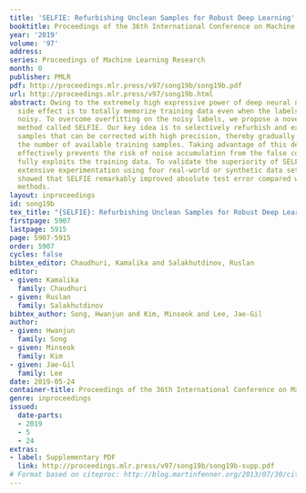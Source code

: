 ```yaml
---
title: 'SELFIE: Refurbishing Unclean Samples for Robust Deep Learning'
booktitle: Proceedings of the 36th International Conference on Machine Learning
year: '2019'
volume: '97'
address: 
series: Proceedings of Machine Learning Research
month: 0
publisher: PMLR
pdf: http://proceedings.mlr.press/v97/song19b/song19b.pdf
url: http://proceedings.mlr.press/v97/song19b.html
abstract: Owing to the extremely high expressive power of deep neural networks, their
  side effect is to totally memorize training data even when the labels are extremely
  noisy. To overcome overfitting on the noisy labels, we propose a novel robust training
  method called SELFIE. Our key idea is to selectively refurbish and exploit unclean
  samples that can be corrected with high precision, thereby gradually increasing
  the number of available training samples. Taking advantage of this design, SELFIE
  effectively prevents the risk of noise accumulation from the false correction and
  fully exploits the training data. To validate the superiority of SELFIE, we conducted
  extensive experimentation using four real-world or synthetic data sets. The result
  showed that SELFIE remarkably improved absolute test error compared with two state-of-the-art
  methods.
layout: inproceedings
id: song19b
tex_title: "{SELFIE}: Refurbishing Unclean Samples for Robust Deep Learning"
firstpage: 5907
lastpage: 5915
page: 5907-5915
order: 5907
cycles: false
bibtex_editor: Chaudhuri, Kamalika and Salakhutdinov, Ruslan
editor:
- given: Kamalika
  family: Chaudhuri
- given: Ruslan
  family: Salakhutdinov
bibtex_author: Song, Hwanjun and Kim, Minseok and Lee, Jae-Gil
author:
- given: Hwanjun
  family: Song
- given: Minseok
  family: Kim
- given: Jae-Gil
  family: Lee
date: 2019-05-24
container-title: Proceedings of the 36th International Conference on Machine Learning
genre: inproceedings
issued:
  date-parts:
  - 2019
  - 5
  - 24
extras:
- label: Supplementary PDF
  link: http://proceedings.mlr.press/v97/song19b/song19b-supp.pdf
# Format based on citeproc: http://blog.martinfenner.org/2013/07/30/citeproc-yaml-for-bibliographies/
---
```

